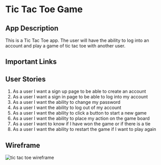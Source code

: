 # Tic Tac Toe Game

## App Description
This is a Tic Tac Toe app. The user will have the ability to log into an account and play a game of tic tac toe with another user. 

## Important Links


## User Stories 

1. As a user I want a sign up page to be able to create an account
2. As a user I want a sign in page to be able to log into my account
3. As a user I want the ability to change my password
4. As a user I want the ability to log out of my account
5. As a user I want the ability to click a button to start a new game
6. As a user I want the ability to place my action on the game board
7. As a user I want to know if I have won the game or if there is a tie
8. As a user I want the ability to restart the game if I want to play again

## Wireframe
![tic tac toe wireframe](https://i.imgur.com/EtfBcvc.jpg)

